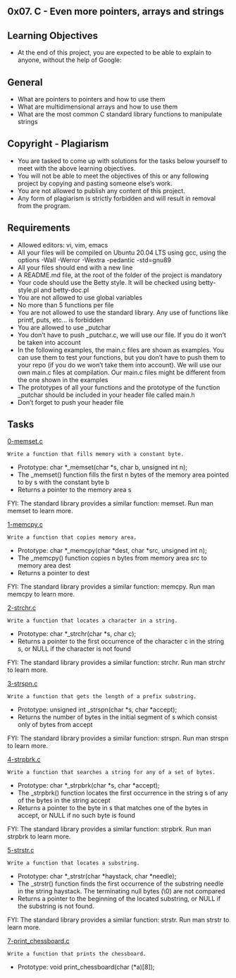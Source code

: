 ## 0x07. C - Even more pointers, arrays and strings

## Learning Objectives
* At the end of this project, you are expected to be able to explain to anyone, without the help of Google:

## General
* What are pointers to pointers and how to use them
* What are multidimensional arrays and how to use them
* What are the most common C standard library functions to manipulate strings

## Copyright - Plagiarism
* You are tasked to come up with solutions for the tasks below yourself to meet with the above learning objectives.
* You will not be able to meet the objectives of this or any following project by copying and pasting someone else’s work.
* You are not allowed to publish any content of this project.
* Any form of plagiarism is strictly forbidden and will result in removal from the program.

## Requirements
* Allowed editors: vi, vim, emacs
* All your files will be compiled on Ubuntu 20.04 LTS using gcc, using the options -Wall -Werror -Wextra -pedantic -std=gnu89
* All your files should end with a new line
* A README.md file, at the root of the folder of the project is mandatory
* Your code should use the Betty style. It will be checked using betty-style.pl and betty-doc.pl
* You are not allowed to use global variables
* No more than 5 functions per file
* You are not allowed to use the standard library. Any use of functions like printf, puts, etc… is forbidden
* You are allowed to use _putchar
* You don’t have to push _putchar.c, we will use our file. If you do it won’t be taken into account
* In the following examples, the main.c files are shown as examples. You can use them to test your functions, but you don’t have to push them to your repo (if you do we won’t take them into account). We will use our own main.c files at compilation. Our main.c files might be different from the one shown in the examples
* The prototypes of all your functions and the prototype of the function _putchar should be included in your header file called main.h
* Don’t forget to push your header file

## Tasks
[0-memset.c](./0-memset.c)
```
Write a function that fills memory with a constant byte.
```
* Prototype: char *_memset(char *s, char b, unsigned int n);
* The _memset() function fills the first n bytes of the memory area pointed to by s with the constant byte b
* Returns a pointer to the memory area s

FYI: The standard library provides a similar function: memset. Run man memset to learn more.

[1-memcpy.c](./1-memcpy.c)
```
Write a function that copies memory area.
```
* Prototype: char *_memcpy(char *dest, char *src, unsigned int n);
* The _memcpy() function copies n bytes from memory area src to memory area dest
* Returns a pointer to dest

FYI: The standard library provides a similar function: memcpy. Run man memcpy to learn more.

[2-strchr.c](./2-strchr.c)
```
Write a function that locates a character in a string.
```
* Prototype: char *_strchr(char *s, char c);
* Returns a pointer to the first occurrence of the character c in the string s, or NULL if the character is not found

FYI: The standard library provides a similar function: strchr. Run man strchr to learn more.

[3-strspn.c](./3-strspn.c)
```
Write a function that gets the length of a prefix substring.
```
* Prototype: unsigned int _strspn(char *s, char *accept);
* Returns the number of bytes in the initial segment of s which consist only of bytes from accept

FYI: The standard library provides a similar function: strspn. Run man strspn to learn more.

[4-strpbrk.c](./4-strpbrk.c)
```
Write a function that searches a string for any of a set of bytes.
```
* Prototype: char *_strpbrk(char *s, char *accept);
* The _strpbrk() function locates the first occurrence in the string s of any of the bytes in the string accept
* Returns a pointer to the byte in s that matches one of the bytes in accept, or NULL if no such byte is found

FYI: The standard library provides a similar function: strpbrk. Run man strpbrk to learn more.

[5-strstr.c](./5-strstr.c)
```
Write a function that locates a substring.
```
* Prototype: char *_strstr(char *haystack, char *needle);
* The _strstr() function finds the first occurrence of the substring needle in the string haystack. The terminating null bytes (\0) are not compared
* Returns a pointer to the beginning of the located substring, or NULL if the substring is not found.

FYI: The standard library provides a similar function: strstr. Run man strstr to learn more.

[7-print_chessboard.c](./7-print_chessboard.c)
```
Write a function that prints the chessboard.
```
* Prototype: void print_chessboard(char (*a)[8]);


